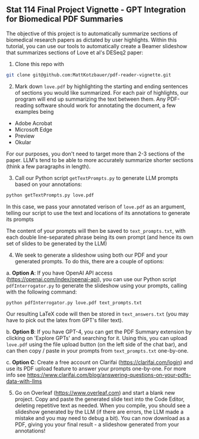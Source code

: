 ## Stat 114 Final Project Vignette - GPT Integration for Biomedical PDF Summaries

The objective of this project is to automatically summarize sections of biomedical research papers as dictated by user highlights. Within this tutorial, you can use our tools to automatically create a Beamer slideshow that summarizes sections of Love et al's DESeq2 paper:

1. Clone this repo with
```sh
git clone git@github.com:MattKotzbauer/pdf-reader-vignette.git 
```
2. Mark down `love.pdf` by highlighting the starting and ending sentences of sections you would like summarized. For each pair of highlights, our program will end up summarizing the text between them. Any PDF-reading software should work for annotating the document, a few examples being
- Adobe Acrobat
- Microsoft Edge
- Preview
- Okular

For our purposes, you don't need to target more than 2-3 sections of the paper. LLM's tend to be able to more accurately summarize shorter sections (think a few paragraphs in length). 

3. Call our Python script `getTextPrompts.py` to generate LLM prompts based on your annotations: 

```sh
python getTextPrompts.py love.pdf
```

In this case, we pass your annotated verison of `love.pdf` as an argument, telling our script to use the text and locations of its annotations to generate its prompts

The content of your prompts will then be saved to `text_prompts.txt`, with each double line-separated phrase being its own prompt (and hence its own set of slides to be generated by the LLM)

4. We seek to generate a slideshow using both our PDF and your generated prompts. To do this, there are a couple of options: 

a. **Option A**: If you have OpenAI API access (https://openai.com/index/openai-api), you can use our Python script `pdfInterrogator.py` to generate the slideshow using your prompts, calling with the following command: 
```sh
python pdfInterrogator.py love.pdf text_prompts.txt
```

Our resulting LaTeX code will then be stored in `text_answers.txt` (you may have to pick out the latex from GPT's filler text).

b. **Option B**: If you have GPT-4, you can get the PDF Summary extension by clicking on 'Explore GPTs' and searching for it. Using this, you can upload `love.pdf` using the file upload button (on the left side of the chat bar), and can then copy / paste in your prompts from `text_prompts.txt` one-by-one.

c. **Option C**: Create a free account on Clarifai (https://clarifai.com/login) and use its PDF upload feature to answer your prompts one-by-one. For more info see https://www.clarifai.com/blog/answering-questions-on-your-pdfs-data-with-llms

5. Go on Overleaf (https://www.overleaf.com) and start a blank new project. Copy and paste the generated slide text into the Code Editor, deleting repetitive text as needed. When you compile, you should see a slideshow generated by the LLM (if there are errors, the LLM made a mistake and you may need to debug a bit). You can now download as a PDF, giving you your final result - a slideshow generated from your annotations!








